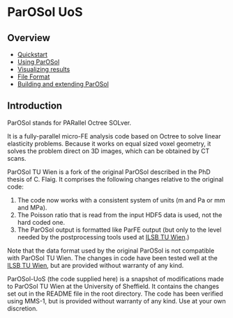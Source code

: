 # ParOSol UoS

## Overview ##

* [Quickstart](quickstart.md)
* [Using ParOSol](using_parosol.md)
* [Visualizing results](visualize.md)
* [File Format](file_format.md)
* [Building and extending ParOSol](building.md)

## Introduction ##

ParOSol stands for PARallel Octree SOLver.

It is a fully-parallel micro-FE analysis code based on Octree to
solve linear elasticity problems. Because it works on equal sized 
voxel geometry, it solves the problem direct on 3D images, which 
can be obtained by CT scans.

ParOSol TU Wien is a fork of the original ParOSol described in the
PhD thesis of C. Flaig. It comprises the following changes relative
to the original code:

1. The code now works with a consistent system of units (m and Pa or 
mm and MPa).
2. The Poisson ratio that is read from the input HDF5 data is used, 
not the hard coded one.
3. The ParOSol output is formatted like ParFE output (but only to 
the level needed by the postprocessing tools used at
[ILSB TU Wien](https://www.ilsb.tuwien.ac.at/).)

Note that the data format used by the original ParOSol is not 
compatible with ParOSol TU Wien. The changes in code have been 
tested well at the [ILSB TU Wien](https://www.ilsb.tuwien.ac.at/), 
but are provided without warranty of any kind.

ParOSol-UoS (the code supplied here) is a snapshot of modifications 
made to ParOSol TU Wien at the University of Sheffield. It contains 
the changes set out in the README file in the root directory. The 
code has been verified using MMS-1, but is provided without 
warranty of any kind. Use at your own discretion.

